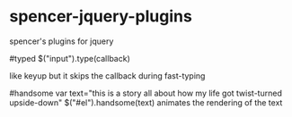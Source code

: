 spencer-jquery-plugins
======================

spencer's plugins for jquery

#typed
    $("input").type(callback)

like keyup but it skips the callback during fast-typing


#handsome
    var text="this is a story all about how my life got twist-turned upside-down"
    $("#el").handsome(text)
animates the rendering of the text